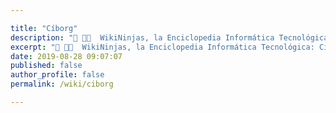 ```yaml
---

title: "Cíborg"
description: "📖 👨‍💻  WikiNinjas, la Enciclopedia Informática Tecnológica: Cíborg"
excerpt: "📖 👨‍💻  WikiNinjas, la Enciclopedia Informática Tecnológica: Cíborg"
date: 2019-08-28 09:07:07
published: false
author_profile: false
permalink: /wiki/ciborg

---
```


<!-- 
#### NOTAS EXTRAÍDAS DE LIBRO
-->

<!-- Posterior definición del término * por Donna Haraway, en "manifiesto para cyborgs" donde se refiere al mismo como "un híbrido entre una máquina y un organismo" 1991, p.50.

C.H.Gray lo define como "organismos autorregulados que combinan juntamente lo natural y lo artificial en un solo sistema" (2002, pag.2)

Gray diferencia en una escala de entre "simple controlleres" controladores simples >>> son los formados por el uso de interfaces informáticas y digitales derivados de la comunicación a través de un ordenador o algún tipo de inyección sobre el cuerpo. Bio-tech integratos "anexo de elementos artículados o implantación de mejoras de las capacidades fisiologicas a traves de apexion de protesis al cuerpo" o genetic cyborgs "la formación de híbridos mediante la ingeniería genética -exoesqueletos mecánicos cubiertos por completo por musculatura humana y la posible transferencia de las facultades humanas -memoria y conciencia- en dispositivos inorgánicos -chps, discos durs, etc"

Clasificación de Clynes sobre los Cyborgs:

Distingue entre los cybrgs mecánicos y los orgánicos. Posteriormente entre, Cyborgs I: -astronatuta ayudada a sobrevivir fuera d su atmósfera, el cyborg fisiologico- Cyborgs II: -los que incorporan mecanismos d regulacion emocional- cyborg psicológico- Cyborgs III: -los que hacen uso del conocimiento biológico y genético, insertando nuevos genes en su ADN, el cyborg genético)
y el cyborg IV: -la suma de todo l oanterior - AUN NO EXISTEN?- y serían acapae de modificar su propia herencia y descendencia.

Clasificación de tipos de cyborgs, en varios tipos de s"istemas de naturaleza mixsta" o "sistemas híbridos":

Inicio Humano. Método -protesis "bionico" .Humanos tecnologicamnte modificados de un modo importante- Logica: endogena, maquinizar lo humano. Final: Cyborg -humano protesico-
Inicio Máquina. Método -mímesis (IA) maquinas replicantes o imitantes de lo humano, incluso con componentes biologicos anadidos. Lógica: Exógena -humanizar la máquina. Final. Cyborg -máquina android-
Inicio: Humano+Máquina . Método -recombinación a muy pequeñas escalas- nanobiotecnologia e ingenieria genética-. Lógia: fusión e hibridación desde la gestación. Cyborg: PostHumano.
-->